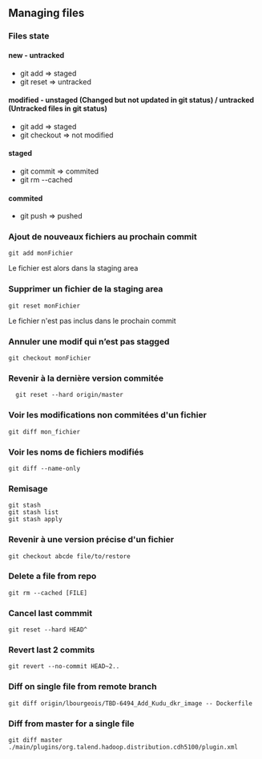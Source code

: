## Managing files

### Files state

#### new - untracked
- git add => staged
- git reset => untracked

#### modified - unstaged (Changed but not updated in git status) / untracked (Untracked files in git status)
- git add => staged
- git checkout => not modified

#### staged
- git commit => commited
- git rm --cached

#### commited
- git push => pushed

### Ajout de nouveaux fichiers au prochain commit
```
git add monFichier
```
Le fichier est alors dans la staging area

### Supprimer un fichier de la staging area
```
git reset monFichier
```
Le fichier n'est pas inclus dans le prochain commit

### Annuler une modif qui n’est pas stagged
```
git checkout monFichier
```
### Revenir à la dernière version commitée
```
  git reset --hard origin/master
```
### Voir les modifications non commitées d'un fichier
```
git diff mon_fichier
```
### Voir les noms de fichiers modifiés
```
git diff --name-only
```
### Remisage
```
git stash
git stash list
git stash apply
```
### Revenir à une version précise d'un fichier
```
git checkout abcde file/to/restore
```
### Delete a file from repo
```
git rm --cached [FILE]
```
### Cancel last commmit
```
git reset --hard HEAD^
```

### Revert last 2 commits
```
git revert --no-commit HEAD~2..
```

### Diff on single file from remote branch
```
git diff origin/lbourgeois/TBD-6494_Add_Kudu_dkr_image -- Dockerfile
```

### Diff from master for a single file
```
git diff master ./main/plugins/org.talend.hadoop.distribution.cdh5100/plugin.xml
```
